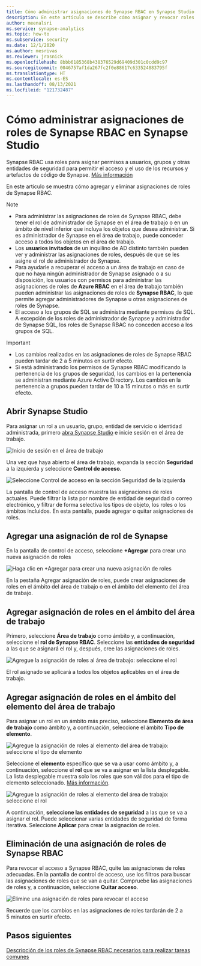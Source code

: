 ```yaml
---
title: Cómo administrar asignaciones de Synapse RBAC en Synapse Studio
description: En este artículo se describe cómo asignar y revocar roles de Synapse RBAC a las entidades de seguridad de AAD
author: meenalsri
ms.service: synapse-analytics
ms.topic: how-to
ms.subservice: security
ms.date: 12/1/2020
ms.author: mesrivas
ms.reviewer: jrasnick
ms.openlocfilehash: 8bbb6185368b438376529d69409d301c0cdd9c97
ms.sourcegitcommit: 0046757af1da267fc2f0e88617c633524883795f
ms.translationtype: HT
ms.contentlocale: es-ES
ms.lasthandoff: 08/13/2021
ms.locfileid: "121732487"
---
```

# <a name="how-to-manage-synapse-rbac-role-assignments-in-synapse-studio"></a>Cómo administrar asignaciones de roles de Synapse RBAC en Synapse Studio

Synapse RBAC usa roles para asignar permisos a usuarios, grupos y otras entidades de seguridad para permitir el acceso y el uso de los recursos y artefactos de código de Synapse.  [Más información](./synapse-workspace-synapse-rbac.md)

En este artículo se muestra cómo agregar y eliminar asignaciones de roles de Synapse RBAC.

>[!Note]
>- Para administrar las asignaciones de roles de Synapse RBAC, debe tener el rol de administrador de Synapse en el área de trabajo o en un ámbito de nivel inferior que incluya los objetos que desea administrar. Si es administrador de Synapse en el área de trabajo, puede conceder acceso a todos los objetos en el área de trabajo. 
>- Los **usuarios invitados** de un inquilino de AD distinto también pueden ver y administrar las asignaciones de roles, después de que se les asigne el rol de administrador de Synapse.
>- Para ayudarle a recuperar el acceso a un área de trabajo en caso de que no haya ningún administrador de Synapse asignado o a su disposición, los usuarios con permisos para administrar las asignaciones de roles de **Azure RBAC** en el área de trabajo también pueden administrar las asignaciones de roles de **Synapse RBAC**, lo que permite agregar administradores de Synapse u otras asignaciones de roles de Synapse.
>- El acceso a los grupos de SQL se administra mediante permisos de SQL.  A excepción de los roles de administrador de Synapse y administrador de Synapse SQL, los roles de Synapse RBAC no conceden acceso a los grupos de SQL.

>[!important]
>- Los cambios realizados en las asignaciones de roles de Synapse RBAC pueden tardar de 2 a 5 minutos en surtir efecto. 
>- Si está administrando los permisos de Synapse RBAC modificando la pertenencia de los grupos de seguridad, los cambios en la pertenencia se administran mediante Azure Active Directory.  Los cambios en la pertenencia a grupos pueden tardar de 10 a 15 minutos o más en surtir efecto.

## <a name="open-synapse-studio"></a>Abrir Synapse Studio  

Para asignar un rol a un usuario, grupo, entidad de servicio o identidad administrada, primero [abra Synapse Studio](https://web.azuresynapse.net/) e inicie sesión en el área de trabajo. 

![Inicio de sesión en el área de trabajo](./media/common/login-workspace.png) 
 
 Una vez que haya abierto el área de trabajo, expanda la sección **Seguridad** a la izquierda y seleccione **Control de acceso**. 

 ![Seleccione Control de acceso en la sección Seguridad de la izquierda](./media/how-to-manage-synapse-rbac-role-assignments/left-nav-security-access-control.png)

La pantalla de control de acceso muestra las asignaciones de roles actuales.  Puede filtrar la lista por nombre de entidad de seguridad o correo electrónico, y filtrar de forma selectiva los tipos de objeto, los roles o los ámbitos incluidos. En esta pantalla, puede agregar o quitar asignaciones de roles.  

## <a name="add-a-synapse-role-assignment"></a>Agregar una asignación de rol de Synapse

En la pantalla de control de acceso, seleccione **+Agregar** para crear una nueva asignación de roles

![Haga clic en +Agregar para crear una nueva asignación de roles](./media/how-to-manage-synapse-rbac-role-assignments/access-control-add.png)

En la pestaña Agregar asignación de roles, puede crear asignaciones de roles en el ámbito del área de trabajo o en el ámbito del elemento del área de trabajo. 

## <a name="add-workspace-scoped-role-assignment"></a>Agregar asignación de roles en el ámbito del área de trabajo

Primero, seleccione **Área de trabajo** como ámbito y, a continuación, seleccione el **rol de Synapse RBAC**.  Seleccione las **entidades de seguridad** a las que se asignará el rol y, después, cree las asignaciones de roles. 

![Agregue la asignación de roles al área de trabajo: seleccione el rol](./media/how-to-manage-synapse-rbac-role-assignments/access-control-workspace-role-assignment.png) 

El rol asignado se aplicará a todos los objetos aplicables en el área de trabajo.

## <a name="add-workspace-item-scoped-role-assignment"></a>Agregar asignación de roles en el ámbito del elemento del área de trabajo

Para asignar un rol en un ámbito más preciso, seleccione **Elemento de área de trabajo** como ámbito y, a continuación, seleccione el ámbito **Tipo de elemento**.       

![Agregue la asignación de roles al elemento del área de trabajo: seleccione el tipo de elemento](./media/how-to-manage-synapse-rbac-role-assignments/access-control-add-workspace-item-assignment-select-item-type.png) 

Seleccione el **elemento** específico que se va a usar como ámbito y, a continuación, seleccione el **rol** que se va a asignar en la lista desplegable.  La lista desplegable muestra solo los roles que son válidos para el tipo de elemento seleccionado. [Más información](./synapse-workspace-synapse-rbac.md).  

![Agregue la asignación de roles al elemento del área de trabajo: seleccione el rol](./media/how-to-manage-synapse-rbac-role-assignments/access-control-add-workspace-item-assignment-select-role.png) 
 
A continuación, **seleccione las entidades de seguridad** a las que se va a asignar el rol.  Puede seleccionar varias entidades de seguridad de forma iterativa.  Seleccione **Aplicar** para crear la asignación de roles.

## <a name="remove-a-synapse-rbac-role-assignment"></a>Eliminación de una asignación de roles de Synapse RBAC

Para revocar el acceso a Synapse RBAC, quite las asignaciones de roles adecuadas.  En la pantalla de control de acceso, use los filtros para buscar las asignaciones de roles que se van a quitar.  Compruebe las asignaciones de roles y, a continuación, seleccione **Quitar acceso**.   

![Elimine una asignación de roles para revocar el acceso](./media/how-to-manage-synapse-rbac-role-assignments/access-control-remove-access.png)

Recuerde que los cambios en las asignaciones de roles tardarán de 2 a 5 minutos en surtir efecto.   

## <a name="next-steps"></a>Pasos siguientes

[Descripción de los roles de Synapse RBAC necesarios para realizar tareas comunes](./synapse-workspace-understand-what-role-you-need.md)